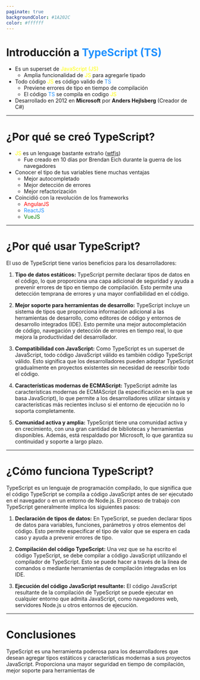 ```yaml
---
paginate: true
backgroundColor: #1A202C
color: #ffffff
---
```


<style>
@import url('https://fonts.googleapis.com/css2?family=Readex+Pro:wght@300;400;500;600;700&display=swap');

section {
  font-family: 'Readex Pro', sans-serif !important;
}
</style>

# Introducción a <span style="color: dodgerblue">TypeScript (TS)</span>

- Es un superset de <span style="color: yellow">JavaScript (JS)</span>
  - Amplia funcionalidad de <span style="color: yellow">JS</span> para agregarle tipado
- Todo código <span style="color: yellow">JS</span> es código valido de <span style="color: dodgerblue">TS</span>
  - Previene errores de tipo en tiempo de compilación
  - El código <span style="color: dodgerblue">TS</span> se compila en codigo <span style="color: yellow">JS</span>
- Desarrollado en 2012 en **Microsoft** por **Anders Hejlsberg** (Creador de C#)

---

# ¿Por qué se creó TypeScript?

- <span style="color: yellow">JS</span> es un lenguage bastante extraño ([wtfjs](https://github.com/denysdovhan/wtfjs))
  - Fue creado en 10 días por Brendan Eich durante la guerra de los navegadores
- Conocer el tipo de tus variables tiene muchas ventajas
  - Mejor autocompletado
  - Mejor detección de errores
  - Mejor refactorización
- Coincidió con la revolución de los frameworks
  - <span style="color: red">AngularJS</span>
  - <span style="color: dodgerblue">ReactJS</span>
  - <span style="color: green">VueJS</span>

---

# ¿Por qué usar TypeScript?

El uso de TypeScript tiene varios beneficios para los desarrolladores:

1. **Tipo de datos estáticos:** TypeScript permite declarar tipos de datos en el código, lo que proporciona una capa adicional de seguridad y ayuda a prevenir errores de tipo en tiempo de compilación. Esto permite una detección temprana de errores y una mayor confiabilidad en el código.

2. **Mejor soporte para herramientas de desarrollo:** TypeScript incluye un sistema de tipos que proporciona información adicional a las herramientas de desarrollo, como editores de código y entornos de desarrollo integrados (IDE). Esto permite una mejor autocompletación de código, navegación y detección de errores en tiempo real, lo que mejora la productividad del desarrollador.

3. **Compatibilidad con JavaScript:** Como TypeScript es un superset de JavaScript, todo código JavaScript válido es también código TypeScript válido. Esto significa que los desarrolladores pueden adoptar TypeScript gradualmente en proyectos existentes sin necesidad de reescribir todo el código.

4. **Características modernas de ECMAScript:** TypeScript admite las características modernas de ECMAScript (la especificación en la que se basa JavaScript), lo que permite a los desarrolladores utilizar sintaxis y características más recientes incluso si el entorno de ejecución no lo soporta completamente.

5. **Comunidad activa y amplia:** TypeScript tiene una comunidad activa y en crecimiento, con una gran cantidad de bibliotecas y herramientas disponibles. Además, está respaldado por Microsoft, lo que garantiza su continuidad y soporte a largo plazo.

---

# ¿Cómo funciona TypeScript?

TypeScript es un lenguaje de programación compilado, lo que significa que el código TypeScript se compila a código JavaScript antes de ser ejecutado en el navegador o en un entorno de Node.js. El proceso de trabajo con TypeScript generalmente implica los siguientes pasos:

1. **Declaración de tipos de datos:** En TypeScript, se pueden declarar tipos de datos para variables, funciones, parámetros y otros elementos del código. Esto permite especificar el tipo de valor que se espera en cada caso y ayuda a prevenir errores de tipo.

2. **Compilación del código TypeScript:** Una vez que se ha escrito el código TypeScript, se debe compilar a código JavaScript utilizando el compilador de TypeScript. Esto se puede hacer a través de la línea de comandos o mediante herramientas de compilación integradas en los IDE.

3. **Ejecución del código JavaScript resultante:** El código JavaScript resultante de la compilación de TypeScript se puede ejecutar en cualquier entorno que admita JavaScript, como navegadores web, servidores Node.js u otros entornos de ejecución.

---

# Conclusiones

TypeScript es una herramienta poderosa para los desarrolladores que desean agregar tipos estáticos y características modernas a sus proyectos JavaScript. Proporciona una mayor seguridad en tiempo de compilación, mejor soporte para herramientas de
